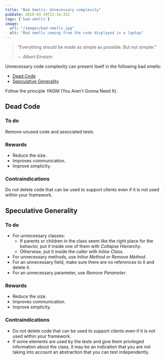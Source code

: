 ```yaml
---
title: "Bad Smells: Unnecessary complexity"
pubDate: 2019-03-19T21:14:35Z
tags: ['bad-smells']
image:
  url: "/images/bad-smells.jpg"
  alt: "Bad smells coming from the code displayed in a laptop"
---
```

>"Everything should be made as simple as possible. But not simpler."
>
>-- <cite>Albert Einstein</cite>

Unnecessary code complexity can present itself in the following bad smells:

* [Dead Code](#dead-code)
* [Speculative Generality](#speculative-generality)

Follow the principle *YAGNI* (You Aren't Gonna Need It).

## Dead Code
### To do

Remove unused code and associated tests.

### Rewards

* Reduce the size.
* Improves communication.
* Improve simplicity.

### Contraindications

Do not delete code that can be used to support clients even if it is not used within your framework.

## Speculative Generality
### To do

* For unnecessary classes:
  * If parents or children in the class seem like the right place for the behavior, put it inside one of them with *Collapse Hierarchy*.
  * Otherwise, put it inside the *caller* with *Inline Class*.
* For unnecessary methods, use *Inline Method* or *Remove Method*.
* For an unnecessary field, make sure there are no references to it and delete it.
* For an unnecessary parameter, use *Remove Parameter*.

### Rewards

* Reduce the size.
* Improves communication.
* Improve simplicity.

### Contraindications

* Do not delete code that can be used to support clients even if it is not used within your framework.
* If some elements are used by the tests and give them privileged information about the class, it may be an indication that you are not taking into account an abstraction that you can test independently.